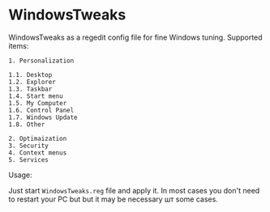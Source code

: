 # WindowsTweaks
 
WindowsTweaks as a regedit config file for fine Windows tuning. Supported items:

```
1. Personalization

1.1. Desktop
1.2. Explorer
1.3. Taskbar
1.4. Start menu
1.5. My Computer
1.6. Control Panel
1.7. Windows Update
1.8. Other

2. Optimaization
3. Security
4. Context menus
5. Services
```

Usage:

Just start `WindowsTweaks.reg` file and apply it. In most cases you don't need to restart your PC but but it may be necessary шт some cases.
